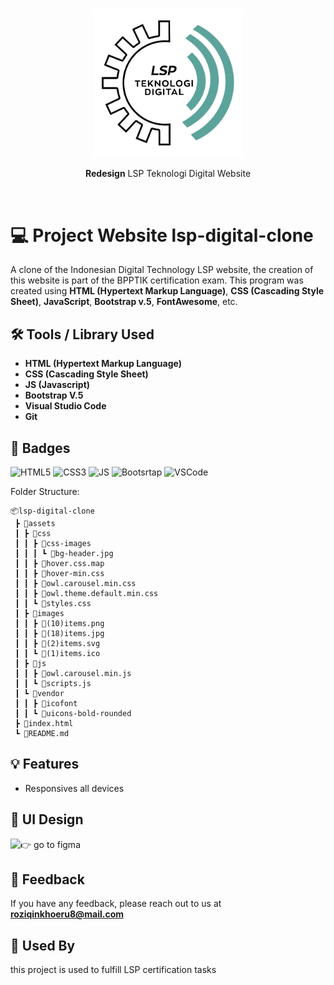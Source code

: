 <br/>
<div align="center">  
  <p><img src="https://raw.githubusercontent.com/roziqinkhoeru/lsp-digital-clone/main/assets/image/logo-lsp.png" width=240/></p>
  <p><strong>Redesign</strong> LSP Teknologi Digital Website</p>
</div>
<br/>

# 💻 Project Website lsp-digital-clone

A clone of the Indonesian Digital Technology LSP website, the creation of this website is part of the BPPTIK certification exam. This program was created using **HTML (Hypertext Markup Language)**, **CSS (Cascading Style Sheet)**, **JavaScript**, **Bootstrap v.5**, **FontAwesome**, etc.

## 🛠 Tools / Library Used

- **HTML (Hypertext Markup Language)**
- **CSS (Cascading Style Sheet)**
- **JS (Javascript)**
- **Bootstrap V.5**
- **Visual Studio Code**
- **Git**

## 📛 Badges

![HTML5](https://img.shields.io/badge/HTML5-E34F26?style=for-the-badge&logo=html5&logoColor=white)
![CSS3](https://img.shields.io/badge/CSS3-1572B6?style=for-the-badge&logo=css3&logoColor=white)
![JS](https://img.shields.io/badge/JavaScript-F7DF1E?style=for-the-badge&logo=javascript&logoColor=black)
![Bootsrtap](https://img.shields.io/badge/Bootstrap-563D7C?style=for-the-badge&logo=bootstrap&logoColor=white)
![VSCode](https://img.shields.io/badge/Made%20for-VSCode-1f425f.svg)

Folder Structure:

```
📦lsp-digital-clone
 ┣ 📂assets
 ┃ ┣ 📂css
 ┃ ┃ ┣ 📂css-images
 ┃ ┃ ┃ ┗ 📜bg-header.jpg
 ┃ ┃ ┣ 📜hover.css.map
 ┃ ┃ ┣ 📜hover-min.css
 ┃ ┃ ┣ 📜owl.carousel.min.css
 ┃ ┃ ┣ 📜owl.theme.default.min.css
 ┃ ┃ ┗ 📜styles.css
 ┃ ┣ 📂images
 ┃ ┃ ┣ 📜(10)items.png
 ┃ ┃ ┣ 📜(18)items.jpg
 ┃ ┃ ┣ 📜(2)items.svg
 ┃ ┃ ┗ 📜(1)items.ico
 ┃ ┣ 📂js
 ┃ ┃ ┣ 📜owl.carousel.min.js
 ┃ ┃ ┗ 📜scripts.js
 ┃ ┗ 📂vendor
 ┃ ┃ ┣ 📂icofont
 ┃ ┃ ┗ 📂uicons-bold-rounded
 ┣ 📜index.html
 ┗ 📜README.md
```

## 💡 Features

- Responsives all devices

## 🎨 UI Design

![👉 go to figma](https://www.figma.com/file/9YFVOvungQDCdchGjVg7VS/BPPTIK?node-id=0%3A1)

## 💌 Feedback

If you have any feedback, please reach out to us at **roziqinkhoeru8@mail.com**

## 📃 Used By

this project is used to fulfill LSP certification tasks
